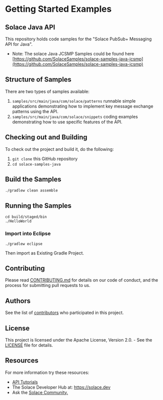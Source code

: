 # Getting Started Examples
## Solace Java API

This repository holds code samples for the "Solace PubSub+ Messaging API for Java". 
- Note: The solace Java JCSMP Samples could be found here [https://github.com/SolaceSamples/solace-samples-java-jcsmp](https://github.com/SolaceSamples/solace-samples-java-jcsmp)

## Structure of Samples
There are two types of samples available: 
1. `samples/src/main/java/com/solace/patterns` runnable simple applications demonstrating how to implement key message exchange patterns using the API. 
1. `samples/src/main/java/com/solace/snippets` coding examples demonstrating how to use specific features of the API.  

## Checking out and Building

To check out the project and build it, do the following:

  1. `git clone` this GitHub repository
  2. `cd solace-samples-java`
  
## Build the Samples
```
./gradlew clean assemble
```
## Running the Samples
```
cd build/staged/bin
./HelloWorld
```
### Import into Eclipse

```
./gradlew eclipse
```
Then import as Existing Gradle Project.


## Contributing

Please read [CONTRIBUTING.md](CONTRIBUTING.md) for details on our code of conduct, and the process for submitting pull requests to us.

## Authors

See the list of [contributors](https://github.com/SolaceSamples/solace-samples-java-new/contributors) who participated in this project.

## License

This project is licensed under the Apache License, Version 2.0. - See the [LICENSE](LICENSE) file for details.

## Resources

For more information try these resources:

- [API Tutorials](https://tutorials.solace.dev/)
- The Solace Developer Hub at: https://solace.dev
- Ask the [Solace Community.](http://dev.solace.com/community/)
